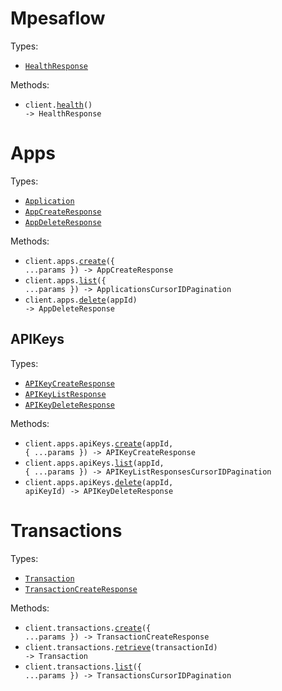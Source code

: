 # Mpesaflow

Types:

- <code><a href="./src/resources/top-level.ts">HealthResponse</a></code>

Methods:

- <code title="get /health">client.<a href="./src/index.ts">health</a>() -> HealthResponse</code>

# Apps

Types:

- <code><a href="./src/resources/apps/apps.ts">Application</a></code>
- <code><a href="./src/resources/apps/apps.ts">AppCreateResponse</a></code>
- <code><a href="./src/resources/apps/apps.ts">AppDeleteResponse</a></code>

Methods:

- <code title="post /apps/create">client.apps.<a href="./src/resources/apps/apps.ts">create</a>({ ...params }) -> AppCreateResponse</code>
- <code title="get /apps/list">client.apps.<a href="./src/resources/apps/apps.ts">list</a>({ ...params }) -> ApplicationsCursorIDPagination</code>
- <code title="delete /apps/{appId}">client.apps.<a href="./src/resources/apps/apps.ts">delete</a>(appId) -> AppDeleteResponse</code>

## APIKeys

Types:

- <code><a href="./src/resources/apps/api-keys.ts">APIKeyCreateResponse</a></code>
- <code><a href="./src/resources/apps/api-keys.ts">APIKeyListResponse</a></code>
- <code><a href="./src/resources/apps/api-keys.ts">APIKeyDeleteResponse</a></code>

Methods:

- <code title="post /apps/{appId}/api-keys/create">client.apps.apiKeys.<a href="./src/resources/apps/api-keys.ts">create</a>(appId, { ...params }) -> APIKeyCreateResponse</code>
- <code title="get /apps/{appId}/api-keys/list">client.apps.apiKeys.<a href="./src/resources/apps/api-keys.ts">list</a>(appId, { ...params }) -> APIKeyListResponsesCursorIDPagination</code>
- <code title="delete /apps/{appId}/api-keys/{apiKeyId}">client.apps.apiKeys.<a href="./src/resources/apps/api-keys.ts">delete</a>(appId, apiKeyId) -> APIKeyDeleteResponse</code>

# Transactions

Types:

- <code><a href="./src/resources/transactions.ts">Transaction</a></code>
- <code><a href="./src/resources/transactions.ts">TransactionCreateResponse</a></code>

Methods:

- <code title="post /transactions/create">client.transactions.<a href="./src/resources/transactions.ts">create</a>({ ...params }) -> TransactionCreateResponse</code>
- <code title="get /transactions/{transactionId}">client.transactions.<a href="./src/resources/transactions.ts">retrieve</a>(transactionId) -> Transaction</code>
- <code title="get /transactions/list">client.transactions.<a href="./src/resources/transactions.ts">list</a>({ ...params }) -> TransactionsCursorIDPagination</code>
